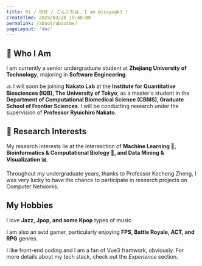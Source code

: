 ```yaml
---
title: Hi / 你好 / こんにちは, I am @issyugk3 !
createTime: 2025/03/20 15:48:00
permalink: /about/aboutme/
pageLayout: 'doc'
---
```

## 🌟 Who I Am  
I am currently a senior undergraduate student at **Zhejiang University of Technology**, majoring in **Software Engineering**.  

🔜 I will soon be joining **Nakato Lab** at the **Institute for Quantitative Biosciences (IQB), The University of Tokyo**, as a master's student in the **Department of Computational Biomedical Science (CBMS), Graduate School of Frontier Sciences**. I will be conducting research under the supervision of **Professor Ryuichiro Nakato**.  

## 🔬 Research Interests  
My research interests lie at the intersection of **Machine Learning 🤖, Bioinformatics & Computational Biology 🧬, and Data Mining & Visualization 📊**.  

Throughout my undergraduate years, thanks to Professor Kecheng Zheng, I was very lucky to have the chance to participate in research projects on Computer Networks.  

## My Hobbies

I love **Jazz, Jpop, and some Kpop** types of music.

I am also an avid gamer, particularly enjoying **FPS, Battle Royale, ACT, and RPG** genres.  


I like front-end coding and I am a fan of Vue3 framwork, obviously. For more details about my tech stack, check out the *Experience* section.  

